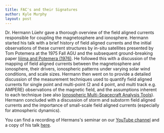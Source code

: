 ```yaml
---
title: FAC's and their Signatures
author: Kyle Murphy
layout: post
---
```


Dr. Hermann Lüehr gave a thorough overview of the field aligned currents responsible for coupling the magnetosphere and ionosphere. Hermann started his talk with a brief history of field aligned currents and the initial observations of these current structures by in-situ satellites presented by Tom Potemera at the 1975 Fall AGU and the subsequent ground-breaking paper [Iijima and Potemera (1976)][1]. He followed this with a discussion of the mapping of field aligned currents between the magnetosphere and ionosphere, their drivers, ionospheric patterns under varying solar wind conditions, and scale sizes. Hermann then went on to provide a detailed discussion of the measurement techniques used to quantify field aligned currents for single point and multi-point (2 and 4 point, and multi track e.g. AMPERE) observations of the magnetic field, and the assumptions inherent to each technique (see also [Ionospheric Multi-Spacecraft Analysis Tools][2]). Hermann concluded with a discussion of storm and substorm field aligned currents and the importance of small-scale field aligned currents (especially for atmospheric dynamics).

You can find a recording of Hermans's seminar on our [YouTube channel][3] and a copy of his talk [here][4].

[1]:http://doi.wiley.com/10.1029/JA081i013p02165
[2]:https://doi.org/10.1007/978-3-030-26732-2
[3]:https://www.youtube.com/channel/UCNlOK9mCmI3V111EHQRCuEQ
[4]:https://github.com/MSOLSS/MagSeminars/blob/master/presentations/Luehr_Field-aligned%20curr.pdf